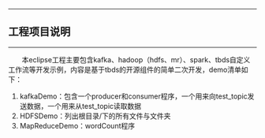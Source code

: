 ***
## 工程项目说明
***
&#160; &#160; &#160; &#160;本eclipse工程主要包含kafka、hadoop（hdfs、mr）、spark、tbds自定义工作流等开发示例，内容是基于tbds的开源组件的简单二次开发，demo清单如下：
1. kafkaDemo：包含一个producer和consumer程序，一个用来向test_topic发送数据，一个用来从test_topic读取数据
2. HDFSDemo：列出根目录/下的所有文件与文件夹
3. MapReduceDemo：wordCount程序
